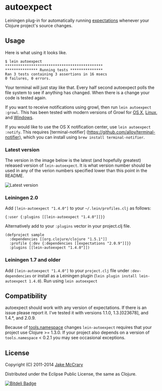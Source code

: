 # autoexpect

Leiningen plug-in for automatically running [expectations](https://github.com/jaycfields/expectations) whenever your Clojure project's source changes.

## Usage

Here is what using it looks like. 

    $ lein autoexpect
    *********************************************
    *************** Running tests ***************
    Ran 3 tests containing 3 assertions in 16 msecs
    0 failures, 0 errors.

Your terminal will just stay like that. Every half second autoexpect
polls the file system to see if anything has changed. When there is a
change your code is tested again.

If you want to receive notifications using growl, then run `lein
autoexpect :growl`. This has been tested with modern versions of Growl
for [OS X](http://growl.info/),
[Linux](http://mattn.github.com/growl-for-linux/), and
[Windows](http://growlforwindows.com/).

If you would like to use the OS X notification center, use `lein autoexpect :notify`.
This requires [terminal-notifier] (https://github.com/alloy/terminal-notifier), which you can install using `brew install terminal-notifier`.


### Latest version

The version in the image below is the latest (and hopefully greatest) released version of `lein-autoexpect`. It is what version number should be used in any of the verion numbers specified lower than this point in the README.

![Latest version](https://clojars.org/lein-autoexpect/latest-version.svg)

### Leiningen 2.0

Add `[lein-autoexpect "1.4.0"]` to your `~/.lein/profiles.clj` as
follows:

    {:user {:plugins [[lein-autoexpect "1.4.0"]]}}
    
Alternatively add to your `:plugins` vector in your project.clj file.
   
    (defproject sample
      :dependencies [[org.clojure/clojure "1.5.1"]]
      :profile {:dev {:dependencies [[expectations "2.0.9"]]}}
      :plugins [[lein-autoexpect "1.4.0"]])

### Leiningen 1.7 and older

Add `[lein-autoexpect "1.4.0"]` to your `project.clj` file under `:dev-dependencies` or install as a Leiningen plugin (`lein plugin install lein-autoexpect 1.4.0`). Run using `lein autoexpect`


## Compatibility

autoexpect should work with any version of expectations. If there is
an issue please report it. I've tested it with versions 1.1.0,
1.3.[023678], and 1.4.*, and 2.0.9.

Because of
[tools.namespace](https://github.com/clojure/tools.namespace) changes
`lein-autoexpect` requires that your project use Clojure >= 1.3.0. If
your project also depends on a version of `tools.namespace` < 0.2.1
you may see occasional exceptions.

## License

Copyright (C) 2011-2014 [Jake McCrary](http://jakemccrary.com)

Distributed under the Eclipse Public License, the same as Clojure.


[![Bitdeli Badge](https://d2weczhvl823v0.cloudfront.net/jakemcc/lein-autoexpect/trend.png)](https://bitdeli.com/free "Bitdeli Badge")

